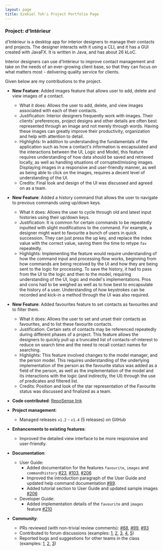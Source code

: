 ```yaml
---
layout: page
title: Ezekiel Toh's Project Portfolio Page
---
```


### Project: d'Intérieur

d'Intérieur is a desktop app for interior designers to manage their contacts and projects. The designer interacts with it using a CLI, and it has a GUI created with JavaFX. It is written in Java, and has about 26 kLoC.

Interior designers can use d'Intèrieur to improve contact management and take on the needs of an ever-growing client base, so that they can focus on what matters most - delivering quality service for clients.

Given below are my contributions to the project.

* **New Feature**: Added images feature that allows user to add, delete and view images of a contact.
  * What it does: Allows the user to add, delete, and view images associated with each of their contacts.
  * Justification: Interior designers frequently work with images. Their clients' preferences, project designs and
    other details are often best represented through an image and not merely through words. Having these images
    can greatly improve their productivity, organization and help with attention to detail.
  * Highlights: In addition to understanding the fundamentals of the application such as how a contact's information is
    encapsulated and the interactions between the UI, Logic and Model, this feature requires understanding of how data
    should be saved and retrieved locally, as well as handling situations of corrupted/missing images. Displaying images
    in a responsive and user-friendly manner, as well as being able to click on the images, requires a decent level of 
    understanding of the UI.
  * Credits: Final look and design of the UI was discussed and agreed on as a team.
  
* **New Feature**: Added a history command that allows the user to navigate to previous commands using up/down keys.
  * What it does: Allows the user to cycle through old and latest input histories using their up/down keys.
  * Justification: It is common for certain commands to be repeatedly inputted with slight modifications to the command.
    For example, a designer might want to favourite a bunch of users in quick succession. They can just press the up
    key, and replace the index value with the correct value, saving them the time to retype `fav ` repeatedly.
  * Highlights: Implementing the feature would require understanding of how the command input and processing flow works,
    beginning from how commands are being received by the UI and how they are being sent to the logic for processing.
    To save the history, it had to pass from the UI to the logic and then to the model, requiring understanding of the
    UI, logic and model's implementations. Pros and cons had to be weighed as well as to how best to encapsulate the 
    history of a user. Understanding of how keystrokes can be recorded and kick-in a method through the UI was also required.

* **New Feature**: Added favourites feature to set contacts as favourites and to filter them.
  * What it does: Allows the user to set and unset their contacts as favourites, and to list these favourite contacts.
  * Justification: Certain sets of contacts may be referenced repeatedly during different phases of a project. This
    feature allows the designers to quickly pull up a truncated list of contacts-of-interest to reduce on search time and
    the need to recall contact names for searching.
  * Highlights: This feature involved changes to the model manager, and the person model. This requires understanding of 
    the underlying implementation of the person as the favourite status was added as a field of the person, as well as
    the implementation of the model and its interactions with the logic (and indirectly, the UI) through the use of
    predicates and filtered list.
  * Credits: Position and look of the star representation of the Favourite status was discussed and finalized as a team.

* **Code contributed**: [RepoSense link](https://nus-cs2103-ay2122s2.github.io/tp-dashboard/?search=takufunkai&breakdown=true)

* **Project management**:
  * Managed releases `v1.2` - `v1.4` (5 releases) on GitHub

* **Enhancements to existing features**:
  * Improved the detailed view interface to be more responsive and user-friendly. 

* **Documentation**:
  * User Guide:
    * Added documentation for the features `favourite`, `images` and `commandhistory` [\#23](https://github.com/AY2122S2-CS2103T-T12-2/tp/pull/23), [\#103](https://github.com/AY2122S2-CS2103T-T12-2/tp/pull/103), [\#206](https://github.com/AY2122S2-CS2103T-T12-2/tp/pull/206)
    * Improved the introduction paragraph of the User Guide and updated help command documentation [\#89](https://github.com/AY2122S2-CS2103T-T12-2/tp/pull/89).
    * Added tutorial section to User Guide and updated sample images [\#206](https://github.com/AY2122S2-CS2103T-T12-2/tp/pull/206)
  * Developer Guide:
    * Added implementation details of the `favourite` and `images` feature [\#210](https://github.com/AY2122S2-CS2103T-T12-2/tp/pull/210)

* **Community**:
  * PRs reviewed (with non-trivial review comments): [\#68](https://github.com/AY2122S2-CS2103T-T12-2/tp/pull/68), [\#99](https://github.com/AY2122S2-CS2103T-T12-2/tp/pull/99), [\#93](https://github.com/AY2122S2-CS2103T-T12-2/tp/pull/93)
  * Contributed to forum discussions (examples: [1](https://github.com/nus-cs2103-AY2122S2/forum/issues/81#issuecomment-1027890350), [2](https://github.com/nus-cs2103-AY2122S2/forum/issues/193#issuecomment-1055513252), [3](https://github.com/nus-cs2103-AY2122S2/forum/issues/187#issuecomment-1059743036), [4](https://github.com/nus-cs2103-AY2122S2/forum/issues/29#issuecomment-1020795493), [5](https://github.com/nus-cs2103-AY2122S2/forum/issues/85#issuecomment-1028099491))
  * Reported bugs and suggestions for other teams in the class (examples: [1](https://github.com/nus-cs2103-AY2122S2/forum/issues/192), [2](https://github.com/nus-cs2103-AY2122S2/forum/issues/100#issuecomment-1029240062), [3](https://github.com/nus-cs2103-AY2122S2/forum/issues/83#issuecomment-1028106761))

